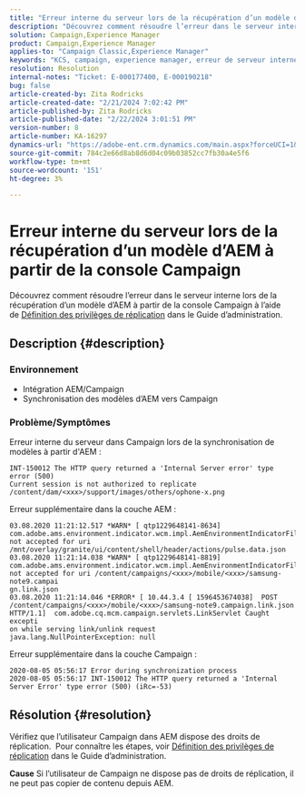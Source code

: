 ```yaml
---
title: "Erreur interne du serveur lors de la récupération d’un modèle d’AEM à partir de la console Campaign"
description: "Découvrez comment résoudre l’erreur dans le serveur interne lors de la récupération d’un modèle d’AEM à partir de la console Campaign"
solution: Campaign,Experience Manager
product: Campaign,Experience Manager
applies-to: "Campaign Classic,Experience Manager"
keywords: "KCS, campaign, experience manager, erreur de serveur interne, 500"
resolution: Resolution
internal-notes: "Ticket: E-000177400, E-000190218"
bug: false
article-created-by: Zita Rodricks
article-created-date: "2/21/2024 7:02:42 PM"
article-published-by: Zita Rodricks
article-published-date: "2/22/2024 3:01:51 PM"
version-number: 8
article-number: KA-16297
dynamics-url: "https://adobe-ent.crm.dynamics.com/main.aspx?forceUCI=1&pagetype=entityrecord&etn=knowledgearticle&id=ad394ac8-ebd0-ee11-9079-6045bd006268"
source-git-commit: 784c2e66d8ab8d6d04c09b03852cc7fb30a4e5f6
workflow-type: tm+mt
source-wordcount: '151'
ht-degree: 3%

---
```


# Erreur interne du serveur lors de la récupération d’un modèle d’AEM à partir de la console Campaign


Découvrez comment résoudre l’erreur dans le serveur interne lors de la récupération d’un modèle d’AEM à partir de la console Campaign à l’aide de [Définition des privilèges de réplication](https://experienceleague.adobe.com/docs/experience-manager-65/administering/security/security.html?lang=en#setting-replication-privileges) dans le Guide d’administration.

## Description {#description}


### <b>Environnement</b>

- Intégration AEM/Campaign
- Synchronisation des modèles d’AEM vers Campaign


### <b>Problème/Symptômes</b>

Erreur interne du serveur dans Campaign lors de la synchronisation de modèles à partir d&#39;AEM :


```
INT-150012 The HTTP query returned a 'Internal Server error' type error (500)
Current session is not authorized to replicate /content/dam/<xxx>/support/images/others/ophone-x.png
```


Erreur supplémentaire dans la couche AEM :


```
03.08.2020 11:21:12.517 *WARN* [ qtp1229648141-8634]  com.adobe.ams.environment.indicator.wcm.impl.AemEnvironmentIndicatorFilter not accepted for uri /mnt/overlay/granite/ui/content/shell/header/actions/pulse.data.json
03.08.2020 11:21:14.038 *WARN* [ qtp1229648141-8819]  com.adobe.ams.environment.indicator.wcm.impl.AemEnvironmentIndicatorFilter not accepted for uri /content/campaigns/<xxx>/mobile/<xxx>/samsung-note9.campai
gn.link.json
03.08.2020 11:21:14.046 *ERROR* [ 10.44.3.4 [ 1596453674038]  POST /content/campaigns/<xxx>/mobile/<xxx>/samsung-note9.campaign.link.json HTTP/1.1]  com.adobe.cq.mcm.campaign.servlets.LinkServlet Caught excepti
on while serving link/unlink request
java.lang.NullPointerException: null
```


Erreur supplémentaire dans la couche Campaign :


```
2020-08-05 05:56:17 Error during synchronization process
2020-08-05 05:56:17 INT-150012 The HTTP query returned a 'Internal Server Error' type error (500) (iRc=-53)
```





## Résolution {#resolution}


Vérifiez que l’utilisateur Campaign dans AEM dispose des droits de réplication.  Pour connaître les étapes, voir [Définition des privilèges de réplication](https://experienceleague.adobe.com/docs/experience-manager-65/administering/security/security.html?lang=en#setting-replication-privileges) dans le Guide d’administration.

<b>Cause</b>
Si l’utilisateur de Campaign ne dispose pas de droits de réplication, il ne peut pas copier de contenu depuis AEM.


